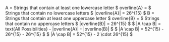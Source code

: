 A = Strings that contain at least one lowercase letter
$ overline{A} = $ Strings that contain no lowercase letters
$ |overline{A}| = 26^{15} $
B = Strings that contain at least one uppercase letter
$ overline{B} = $ Strings that contain no uppercase letters
$ |overline{B}| = 26^{15} $
$ |A \cap B| = text{All Possibilities} - |overline{A}| - |overline{B}| $
$ |A \cap B| = 52^{15} - 26^{15} - 26^{15} $
$ |A \cap B| = 52^{15} - 2 \cdot 26^{15} $
